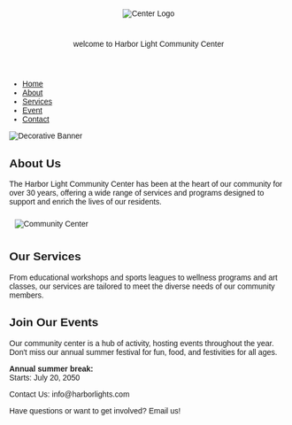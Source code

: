 <!DOCTYPE html> 
<html> 
<head> 
<title>Harbor Light Community Center</title>
</head> 
<body> 
<font face="Arial, sans-serif"> 
<div>
  <header>
  <center><img src="https://edube.org/uploads/media/default/0001/04/logo.jpg" alt="Center 
Logo"> 
  <h1></h1>welcome to Harbor Light Community Center</h1></center> 
  </header>
</div> 
<div> 
  <nav>
    <ul>
<li><a href="">Home</a></li>
<li><a href="">About</a></li>
<li><a href="">Services</a></li>
<li><a href="">Event</a></li>
<li><a href="">Contact</a></li>
    </ul>
</nav> 
<div class="banner"> 
<img src="https://edube.org/uploads/media/default/0001/04/decorative-banner.jpg" 
alt="Decorative Banner"> 
</div> 
 <main>
        <section>
            <h2>About Us</h2>
            <p>The Harbor Light Community Center has been at the heart of our community for over 30 years, offering a wide range of services and programs designed to support and enrich the lives of our residents.</p>
            <img src="https://edube.org/uploads/media/default/0001/04/community-center.jpg" alt="Community Center" style="margin: 10px;">
        </section>
        <section>
            <h2>Our Services</h2>
            <p>From educational workshops and sports leagues to wellness programs and art classes, our services are tailored to meet the diverse needs of our community members.</p>
        </section>
        <section>
            <h2>Join Our Events</h2>
            <p>Our community center is a hub of activity, hosting events throughout the year. Don't miss our annual summer festival for fun, food, and festivities for all ages.</p>
            <p><strong>Annual summer break:</strong><br><time>Starts: July 20, 2050</time></p>
        </section>
    </main>
    <footer>
        <p>Contact Us: info@harborlights.com</p>
        <p>Have questions or want to get involved? Email us!</p>
    </footer>
</font> 
</body> 
</html>
